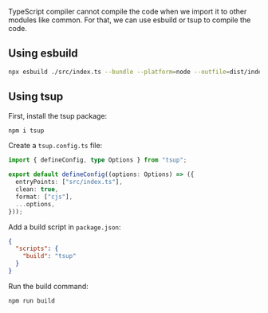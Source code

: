 TypeScript compiler cannot compile the code when we import it to other modules like common.
For that, we can use esbuild or tsup to compile the code.

## Using esbuild
```bash
npx esbuild ./src/index.ts --bundle --platform=node --outfile=dist/index.js
```

## Using tsup
First, install the tsup package:
```bash
npm i tsup
```

Create a `tsup.config.ts` file:

```ts
import { defineConfig, type Options } from "tsup";

export default defineConfig((options: Options) => ({
  entryPoints: ["src/index.ts"],
  clean: true,
  format: ["cjs"],
  ...options,
}));
```

Add a build script in `package.json`:
```json
{
  "scripts": {
    "build": "tsup"
  }
}
```

Run the build command:
```bash
npm run build
```